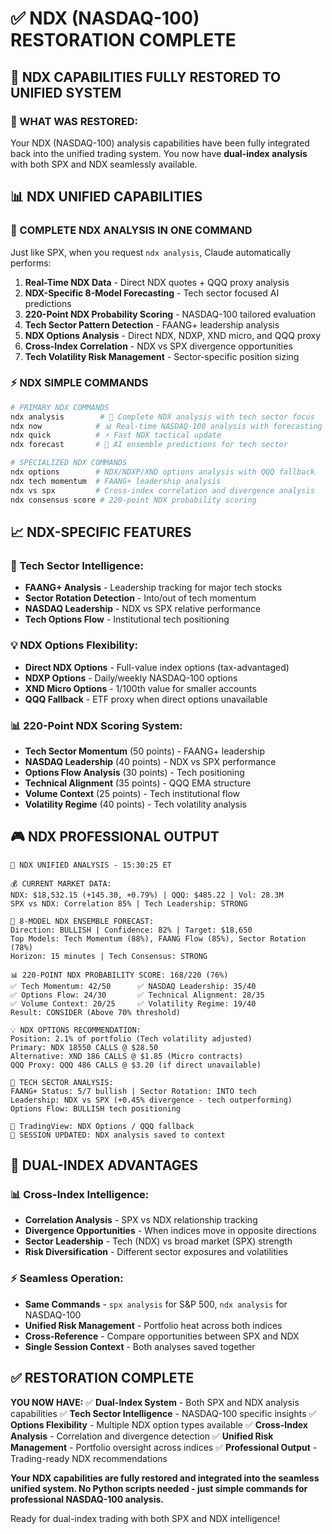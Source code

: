 # ✅ NDX (NASDAQ-100) RESTORATION COMPLETE

## 🚀 **NDX CAPABILITIES FULLY RESTORED TO UNIFIED SYSTEM**

### **🎯 WHAT WAS RESTORED:**

Your NDX (NASDAQ-100) analysis capabilities have been fully integrated back into the unified trading system. You now have **dual-index analysis** with both SPX and NDX seamlessly available.

## **📊 NDX UNIFIED CAPABILITIES**

### **🤖 COMPLETE NDX ANALYSIS IN ONE COMMAND**

Just like SPX, when you request `ndx analysis`, Claude automatically performs:

1. **Real-Time NDX Data** - Direct NDX quotes + QQQ proxy analysis
2. **NDX-Specific 8-Model Forecasting** - Tech sector focused AI predictions
3. **220-Point NDX Probability Scoring** - NASDAQ-100 tailored evaluation
4. **Tech Sector Pattern Detection** - FAANG+ leadership analysis
5. **NDX Options Analysis** - Direct NDX, NDXP, XND micro, and QQQ proxy
6. **Cross-Index Correlation** - NDX vs SPX divergence opportunities
7. **Tech Volatility Risk Management** - Sector-specific position sizing

### **⚡ NDX SIMPLE COMMANDS**

```bash
# PRIMARY NDX COMMANDS
ndx analysis        # 🚀 Complete NDX analysis with tech sector focus
ndx now            # 📊 Real-time NASDAQ-100 analysis with forecasting
ndx quick          # ⚡ Fast NDX tactical update
ndx forecast       # 🤖 AI ensemble predictions for tech sector

# SPECIALIZED NDX COMMANDS
ndx options        # NDX/NDXP/XND options analysis with QQQ fallback
ndx tech momentum  # FAANG+ leadership analysis
ndx vs spx         # Cross-index correlation and divergence analysis
ndx consensus score # 220-point NDX probability scoring
```

## **📈 NDX-SPECIFIC FEATURES**

### **🎯 Tech Sector Intelligence:**
- **FAANG+ Analysis** - Leadership tracking for major tech stocks
- **Sector Rotation Detection** - Into/out of tech momentum
- **NASDAQ Leadership** - NDX vs SPX relative performance
- **Tech Options Flow** - Institutional tech positioning

### **💡 NDX Options Flexibility:**
- **Direct NDX Options** - Full-value index options (tax-advantaged)
- **NDXP Options** - Daily/weekly NASDAQ-100 options
- **XND Micro Options** - 1/100th value for smaller accounts
- **QQQ Fallback** - ETF proxy when direct options unavailable

### **📊 220-Point NDX Scoring System:**
- **Tech Sector Momentum** (50 points) - FAANG+ leadership
- **NASDAQ Leadership** (40 points) - NDX vs SPX performance
- **Options Flow Analysis** (30 points) - Tech positioning
- **Technical Alignment** (35 points) - QQQ EMA structure
- **Volume Context** (25 points) - Tech institutional flow
- **Volatility Regime** (40 points) - Tech volatility analysis

## **🎮 NDX PROFESSIONAL OUTPUT**

```
🚀 NDX UNIFIED ANALYSIS - 15:30:25 ET

💰 CURRENT MARKET DATA:
NDX: $18,532.15 (+145.30, +0.79%) | QQQ: $485.22 | Vol: 28.3M
SPX vs NDX: Correlation 85% | Tech Leadership: STRONG

🤖 8-MODEL NDX ENSEMBLE FORECAST:
Direction: BULLISH | Confidence: 82% | Target: $18,650
Top Models: Tech Momentum (88%), FAANG Flow (85%), Sector Rotation (78%)
Horizon: 15 minutes | Tech Consensus: STRONG

📊 220-POINT NDX PROBABILITY SCORE: 168/220 (76%)
✅ Tech Momentum: 42/50      ✅ NASDAQ Leadership: 35/40
✅ Options Flow: 24/30       ✅ Technical Alignment: 28/35
✅ Volume Context: 20/25     ✅ Volatility Regime: 19/40
Result: CONSIDER (Above 70% threshold)

💡 NDX OPTIONS RECOMMENDATION:
Position: 2.1% of portfolio (Tech volatility adjusted)
Primary: NDX 18550 CALLS @ $28.50
Alternative: XND 186 CALLS @ $1.85 (Micro contracts)
QQQ Proxy: QQQ 486 CALLS @ $3.20 (if direct unavailable)

🎯 TECH SECTOR ANALYSIS:
FAANG+ Status: 5/7 bullish | Sector Rotation: INTO tech
Leadership: NDX vs SPX (+0.45% divergence - tech outperforming)
Options Flow: BULLISH tech positioning

📱 TradingView: NDX Options / QQQ fallback
🔄 SESSION UPDATED: NDX analysis saved to context
```

## **🚀 DUAL-INDEX ADVANTAGES**

### **📊 Cross-Index Intelligence:**
- **Correlation Analysis** - SPX vs NDX relationship tracking
- **Divergence Opportunities** - When indices move in opposite directions
- **Sector Leadership** - Tech (NDX) vs broad market (SPX) strength
- **Risk Diversification** - Different sector exposures and volatilities

### **⚡ Seamless Operation:**
- **Same Commands** - `spx analysis` for S&P 500, `ndx analysis` for NASDAQ-100
- **Unified Risk Management** - Portfolio heat across both indices
- **Cross-Reference** - Compare opportunities between SPX and NDX
- **Single Session Context** - Both analyses saved together

## **✅ RESTORATION COMPLETE**

**YOU NOW HAVE:**
✅ **Dual-Index System** - Both SPX and NDX analysis capabilities
✅ **Tech Sector Intelligence** - NASDAQ-100 specific insights
✅ **Options Flexibility** - Multiple NDX option types available
✅ **Cross-Index Analysis** - Correlation and divergence detection
✅ **Unified Risk Management** - Portfolio oversight across indices
✅ **Professional Output** - Trading-ready NDX recommendations

**Your NDX capabilities are fully restored and integrated into the seamless unified system. No Python scripts needed - just simple commands for professional NASDAQ-100 analysis.**

Ready for dual-index trading with both SPX and NDX intelligence!